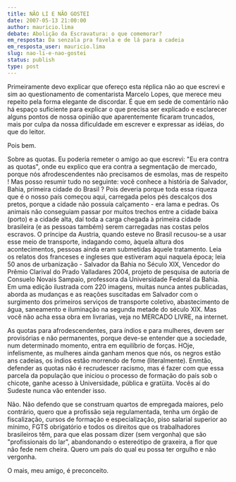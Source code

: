 ```yaml
---
title: NÃO LI E NÃO GOSTEI
date: 2007-05-13 21:00:00
author: mauricio.lima
debate: Abolição da Escravatura: o que comemorar?
em_resposta: Da senzala pra favela e de lá para a cadeia
em_resposta_user: mauricio.lima
slug: nao-li-e-nao-gostei
status: publish 
type: post
---
```


Primeiramente devo explicar que ofereço esta réplica não ao que escrevi e sim ao questionamento de comentarista Marcelo Lopes, que merece meu repeito pela forma elegante de discordar. É que em sede de comentário não há espaço suficiente para explicar o que precisa ser explicado e esclarecer alguns pontos de nossa opinião que aparentemente ficaram truncados, mais por culpa da nossa dificuldade em escrever e expressar as idéias, do que do leitor.  

Pois bem.  

Sobre as quotas. Eu poderia remeter o amigo ao que escrevi: "Eu era contra as quotas", onde eu explico que era contra a segmentação de mercado, porque nós afrodescendentes não precisamos de esmolas, mas de respeito ! Mas posso resumir tudo no seguinte: você conhece a história de Salvador, Bahia, primeira cidade do Brasil ? Pois deveria porque toda essa riqueza que é o nosso país começou aqui, carregada pelos pés descalços dos pretos, porque a cidade não possuía calçamento - era lama e pedras. Os animais não conseguiam passar por muitos trechos entre a cidade baixa (porto) e a cidade alta, daí toda a carga chegada à primeira cidade brasileira (e as pessoas também) serem carregadas nas costas pelos escravos. O príncipe da Austria, quando esteve no Brasil recusou-se a usar esse meio de transporte, indagando como, àquela altura dos acontecimentos, pessoas ainda eram submetidas àquele tratamento. Leia os relatos dos franceses e ingleses que estiveram aqui naquela época; leia 50 anos de urbanização - Salvador da Bahia no Século XIX, Vencedor do Prêmio Clarival do Prado Valladares 2004, projeto de pesquisa de autoria de Consuelo Novais Sampaio, professora da Universidade Federal da Bahia. Em uma edição ilustrada com 220 imagens, muitas nunca antes publicadas, aborda as mudanças e as reações suscitadas em Salvador com o surgimento dos primeiros serviços de transporte coletivo, abastecimento de água, saneamento e iluminação na segunda metade do século XIX. Mas você não acha essa obra em livrarias, veja no MERCADO LIVRE, na internet.   

  

As quotas para afrodescendentes, para índios e para mulheres, devem ser provisórias e não permanentes, porque deve-se entender que a sociedade, num determinado momento, entra em equilíbrio de forças. HOje, infelismente, as mulheres ainda ganham menos que nós, os negros estão ans cadeias, os índios estão morrendo de fome (literalmente). Enmtão, defender as quotas não é recrudescer racismo, mas é fazer com que essa parcela da população que iniciou o processo de formação do país sob o chicote, ganhe acesso à Universidade, pública e gratüita. Vocês aí do Sudeste nunca vão entender isso.  

Não. Não defendo que se construam quartos de empregada maiores, pelo contrário, quero que a profissão seja regulamentada, tenha um órgão de fiscalização, cursos de formação e especialização, piso salarial superior ao mínimo, FGTS obrigatório e todos os direitos que os trabalhadores brasileiros têm, para que elas possam dizer (sem vergonha) que são "profissionais do lar", abandonando o estereótipo de graxeira, a flor que não fede nem cheira. Quero um país do qual eu possa ter orgulho e não vergonha.  

O mais, meu amigo, é preconceito.
